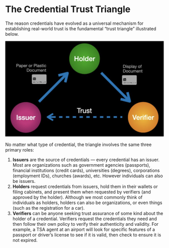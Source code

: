 # The Credential Trust Triangle

The reason credentials have evolved as a universal mechanism for establishing real-world trust is the fundamental “trust triangle” illustrated below.

![ctt](../images/inperson_trust_triangle.png)

No matter what type of credential, the triangle involves the same three primary roles:

1. **Issuers** are the source of credentials — every credential has an issuer. Most are organizations such as government agencies (passports), financial institutions (credit cards), universities (degrees), corporations (employment IDs), churches
(awards), etc. However individuals can also be issuers.
2. **Holders** request credentials from issuers, hold them in their wallets or filing cabinets, and present them when requested by verifiers (and approved by the holder). Although we most commonly think of individuals as holders, holders can
also be organizations, or even things (such as the registration for a car).
3. **Verifiers** can be anyone seeking trust assurance of some kind about the holder of a credential. Verifiers request the credentials they need and then follow their own policy to verify their authenticity and validity. For example, a TSA agent at an airport will look for specific features of a passport or driver’s license to see if it is valid, then check to ensure it is not expired.
